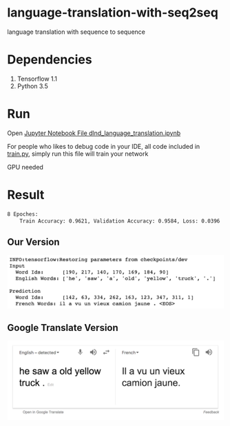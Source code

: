 # language-translation-with-seq2seq
language translation with sequence to sequence 

# Dependencies
1. Tensorflow 1.1
2. Python 3.5

# Run
Open [Jupyter Notebook File dlnd_language_translation.ipynb](dlnd_language_translation.ipynb)

For people who likes to debug code in your IDE, all code included in [train.py](train.py), simply run this file 
will train your network

GPU needed

# Result
```
8 Epoches: 
    Train Accuracy: 0.9621, Validation Accuracy: 0.9584, Loss: 0.0396
```
## Our Version
![Our Version](imgs/our_translate_result.png)

## Google Translate Version
![google_translate_result](imgs/google_translate_result.png)